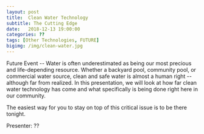 ```yaml
---
layout: post
title:  Clean Water Technology
subtitle: The Cutting Edge
date:   2018-12-13 19:00:00
categories: ??
tags: [Other Technologies, FUTURE]
bigimg: /img/clean-water.jpg
---
```


Future Event -- Water is often underestimated as being our most precious and life-depending resource. Whether a backyard pool, community pool, or commercial water source, clean and safe water is almost a human right -- although far from realized. In this presentation, we will look at how far clean water technology has come and what specifically is being done right here in our community. 

The easiest way for you to stay on top of this critical issue is to be there tonight.

Presenter: ??